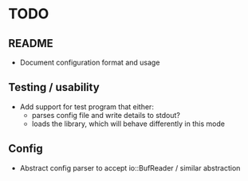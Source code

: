 # TODO

## README

- Document configuration format and usage

## Testing / usability

- Add support for test program that either:
  - parses config file and write details to stdout?
  - loads the library, which will behave differently in this mode

## Config

- Abstract config parser to accept io::BufReader / similar abstraction
